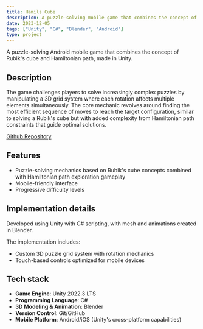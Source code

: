```yaml
---
title: Hamils Cube
description: A puzzle-solving mobile game that combines the concept of Rubik's cube and Hamiltonian path, made in Unity.
date: 2023-12-05
tags: ["Unity", "C#", "Blender", "Android"]
type: project
---
```


A puzzle-solving Android mobile game that combines the concept of Rubik's cube and Hamiltonian path, made in Unity.

## Description

The game challenges players to solve increasingly complex puzzles by manipulating a 3D grid system where each rotation affects multiple elements simultaneously. The core mechanic revolves around finding the most efficient sequence of moves to reach the target configuration, similar to solving a Rubik's cube but with added complexity from Hamiltonian path constraints that guide optimal solutions.

[Github Repository](https://github.com/Neroro64/Hamil-s-Cube)

## Features

- Puzzle-solving mechanics based on Rubik's cube concepts combined with Hamiltonian path exploration gameplay
- Mobile-friendly interface
- Progressive difficulty levels

## Implementation details

Developed using Unity with C# scripting, with mesh and animations created in Blender.

The implementation includes:
- Custom 3D puzzle grid system with rotation mechanics
- Touch-based controls optimized for mobile devices

## Tech stack

- **Game Engine**: Unity 2022.3 LTS
- **Programming Language**: C#
- **3D Modeling & Animation**: Blender
- **Version Control**: Git/GitHub
- **Mobile Platform**: Android/iOS (Unity's cross-platform capabilities)

